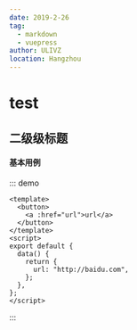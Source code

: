 ```yaml
---
date: 2019-2-26
tag:
  - markdown
  - vuepress
author: ULIVZ
location: Hangzhou
---
```


# test

## 二级级标题

#### 基本用例

::: demo

```vue
<template>
  <button>
    <a :href="url">url</a>
  </button>
</template>
<script>
export default {
  data() {
    return {
      url: "http://baidu.com",
    };
  },
};
</script>
```

:::
